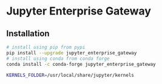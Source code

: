 # Jupyter Enterprise Gateway

## Installation

```sh
# install using pip from pypi
pip install --upgrade jupyter_enterprise_gateway
# install using conda from conda forge
conda install -c conda-forge jupyter_enterprise_gateway
```

```sh
KERNELS_FOLDER=/usr/local/share/jupyter/kernels
```
